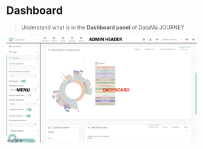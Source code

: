 # Dashboard

> Understand what is in the **Dashboard panel** of DataMa JOURNEY

![journey-Dashboard](images/Journey3.png)
